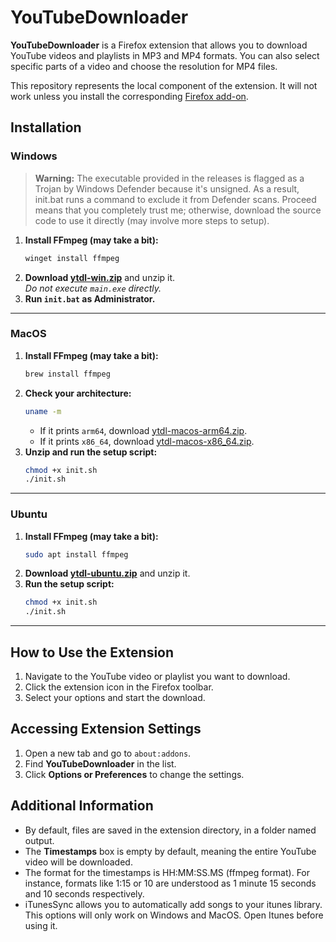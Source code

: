 # YouTubeDownloader

**YouTubeDownloader** is a Firefox extension that allows you to download YouTube videos and playlists in MP3 and MP4 formats. You can also select specific parts of a video and choose the resolution for MP4 files.

This repository represents the local component of the extension. It will not work unless you install the corresponding [Firefox add-on](https://addons.mozilla.org/fr/firefox/addon/youtubedownloader/).

## Installation

###  Windows
> **Warning:** The executable provided in the releases is flagged as a Trojan by Windows Defender because it's unsigned. As a result, init.bat runs a command to exclude it from Defender scans. Proceed means that you completely trust me; otherwise, download the source code to use it directly (may involve more steps to setup).
1. **Install FFmpeg (may take a bit):**
   ```bash
   winget install ffmpeg
   ```
2. **Download [ytdl-win.zip](https://github.com/sachagd/YoutubeDownloader/releases/download/v1.3/ytdl-win.zip)** and unzip it.  
   _Do not execute `main.exe` directly._
3. **Run `init.bat` as Administrator.**

---

### MacOS
1. **Install FFmpeg (may take a bit):**
   ```bash
   brew install ffmpeg
   ```
2. **Check your architecture:**
   ```bash
   uname -m
   ```
   - If it prints `arm64`, download [ytdl-macos-arm64.zip](https://github.com/sachagd/YoutubeDownloader/releases/download/v1.3/ytdl-macos-arm64.zip).  
   - If it prints `x86_64`, download [ytdl-macos-x86_64.zip](https://github.com/sachagd/YoutubeDownloader/releases/download/v1.3/ytdl-macos-x86_64.zip).
3. **Unzip and run the setup script:**
   ```bash
   chmod +x init.sh
   ./init.sh
   ```

---

### Ubuntu
1. **Install FFmpeg (may take a bit):**
   ```bash
   sudo apt install ffmpeg
   ```
2. **Download [ytdl-ubuntu.zip](https://github.com/sachagd/YoutubeDownloader/releases/download/v1.3/ytdl-ubuntu.zip)** and unzip it.
3. **Run the setup script:**
   ```bash
   chmod +x init.sh
   ./init.sh
   ```
---


## How to Use the Extension

1. Navigate to the YouTube video or playlist you want to download.  
2. Click the extension icon in the Firefox toolbar.  
3. Select your options and start the download.

## Accessing Extension Settings

1. Open a new tab and go to `about:addons`.  
2. Find **YouTubeDownloader** in the list.  
3. Click **Options or Preferences** to change the settings.

## Additional Information
- By default, files are saved in the extension directory, in a folder named output.
- The **Timestamps** box is empty by default, meaning the entire YouTube video will be downloaded.
- The format for the timestamps is HH:MM:SS.MS (ffmpeg format). For instance, formats like 1:15 or 10 are understood as 1 minute 15 seconds and 10 seconds respectively.
- iTunesSync allows you to automatically add songs to your itunes library. This options will only work on Windows and MacOS. Open Itunes before using it.